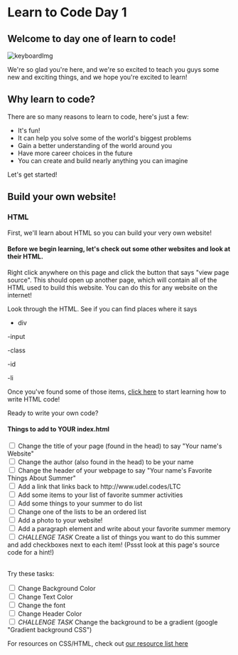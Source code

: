 <h1> Learn to Code Day 1</h1>
<h2>Welcome to day one of learn to code!</h2>

![keyboardImg](https://images.unsplash.com/photo-1585676623595-e60b97115f7e?ixlib=rb-1.2.1&ixid=eyJhcHBfaWQiOjEyMDd9&auto=format&fit=crop&w=1050&q=80)
<p> We're so glad you're here, and we're so excited to teach you guys some new and exciting things, and we hope you're excited to learn!</p>
<h2> Why learn to code? </h2>
There are so many reasons to learn to code, here's just a few: 
<ul>
  <li>It's fun!</li>
  <li>It can help you solve some of the world's biggest problems</li>
  <li>Gain a better understanding of the world around you</li>
  <li>Have more career choices in the future</li>
  <li>You can create and build nearly anything you can imagine</li>
</ul>
Let's get started! 
<h2>Build your own website!</h2>

<h3>HTML</h3>
First, we'll learn about HTML so you can build your very own website!

#### Before we begin learning, let's check out some other websites and look at their HTML. 

Right click anywhere on this page and click the button that says "view page source". This should open up another page, which will contain all of the HTML used to build this website. You can do this for any website on the internet!

Look through the HTML. See if you can find places where it says 

- div

-input

-class

-id

-li

Once you've found some of those items, <a href="https://udel.codes/LTC/introtohtml/index.html" target="_blank" >click here</a> to start learning how to write HTML code! 

Ready to write your own code? 


#### Things to add to YOUR index.html
<div>
  <input type="checkbox">
  <label>Change the title of your page (found in the head) to say "Your name's Website"</label><br>
  <input type="checkbox" >
  <label>Change the author (also found in the head) to be your name</label><br>
  <input type="checkbox" >
  <label>Change the header of your webpage to say "Your name's Favorite Things About Summer"</label><br>
  <input type="checkbox">
  <label>Add a link that links back to http://www.udel.codes/LTC</label><br> 
  <input type="checkbox">
  <label>Add some items to your list of favorite summer activities</label><br>
  <input type="checkbox" >
  <label>Add some things to your summer to do list</label><br>
  <input type="checkbox">
  <label>Change one of the lists to be an ordered list</label><br> 
  <input type="checkbox">
  <label>Add a photo to your website!</label><br>
  <input type="checkbox" >
  <label>Add a paragraph element and write about your favorite summer memory</label><br>
  <input type="checkbox" >
    <label><em>CHALLENGE TASK </em>Create a list of things you want to do this summer and add checkboxes next to each item! (Pssst look at this page's source code for a hint!)</label><br>  
</div><br>


Try these tasks:

<input type="checkbox" >
  <label>Change Background Color</label><br>
<input type="checkbox" >
  <label>Change Text Color</label><br>
  <input type="checkbox" >
<label>Change the font</label><br>
  <input type="checkbox" >
<label>Change Header Color</label><br>
  <input type="checkbox" >
<label><em>CHALLENGE TASK</em> Change the background to be a gradient (google "Gradient background CSS")</label><br>


For resources on CSS/HTML, check out [our resource list here](https://udel.codes/LTC/HTMLResources)
